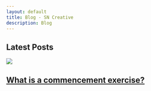 ```yaml
---
layout: default
title: Blog - SN Creative
description: Blog
---
```


<div class="main">
<div class="container">

<div class="row">
<div class="col-md-12">
<h2>Latest Posts</h2>
</div>
</div>

<div class="row equal-height">

<div class="col-md-4">
<div class="s1">
<img src="{{site.url}}/images/graduation-cap.jpg" class="img-fluid">
<h2><a href="https://sncreative.github.io/commencement-exercise/">What is a commencement exercise?</a></h2>
</div>
</div>



</div>  

</div>
</div>